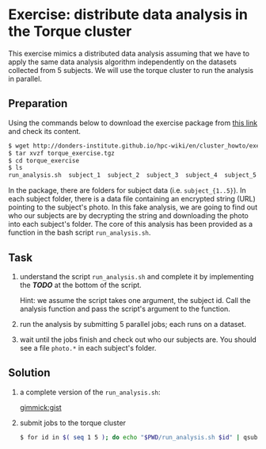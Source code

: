 # Exercise: distribute data analysis in the Torque cluster

This exercise mimics a distributed data analysis assuming that we have to apply the same data analysis algorithm independently on the datasets collected from 5 subjects.  We will use the torque cluster to run the analysis in parallel.

## Preparation

Using the commands below to download the exercise package from [this link](torque_exercise.tgz) and check its content.

```bash
$ wget http://donders-institute.github.io/hpc-wiki/en/cluster_howto/exercise_da/torque_exercise.tgz
$ tar xvzf torque_exercise.tgz
$ cd torque_exercise
$ ls
run_analysis.sh  subject_1  subject_2  subject_3  subject_4  subject_5
```

In the package, there are folders for subject data (i.e. `subject_{1..5}`).  In each subject folder, there is a data file containing an encrypted string (URL) pointing to the subject's photo.  In this fake analysis, we are going to find out who our subjects are by decrypting the string and downloading the photo into each subject's folder.  The core of this analysis has been provided as a function in the bash script `run_analysis.sh`.

## Task
1. understand the script `run_analysis.sh` and complete it by implementing the ___TODO___ at the bottom of the script.

   Hint: we assume the script takes one argument, the subject id. Call the analysis function and pass the script's argument to the function.

2. run the analysis by submitting 5 parallel jobs; each runs on a dataset.

3. wait until the jobs finish and check out who our subjects are. You should see a file `photo.*` in each subject's folder.

## Solution

1. a complete version of the `run_analysis.sh`: 

   [gimmick:gist](4c1fe3dbdd50e21be399)

2. submit jobs to the torque cluster

   ```bash
   $ for id in $( seq 1 5 ); do echo "$PWD/run_analysis.sh $id" | qsub -N "subject_$id" -q veryshort; done
   ```
